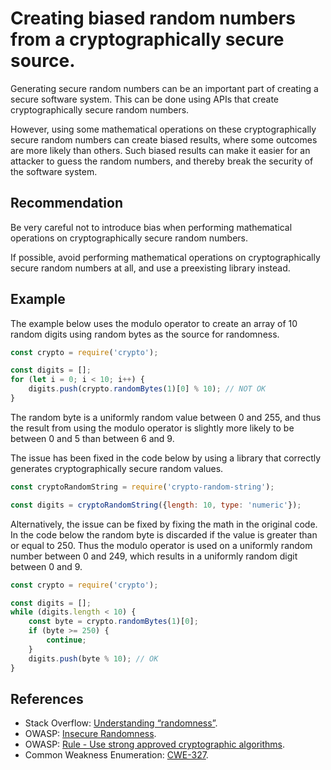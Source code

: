# Creating biased random numbers from a cryptographically secure source.
Generating secure random numbers can be an important part of creating a secure software system. This can be done using APIs that create cryptographically secure random numbers.

However, using some mathematical operations on these cryptographically secure random numbers can create biased results, where some outcomes are more likely than others. Such biased results can make it easier for an attacker to guess the random numbers, and thereby break the security of the software system.


## Recommendation
Be very careful not to introduce bias when performing mathematical operations on cryptographically secure random numbers.

If possible, avoid performing mathematical operations on cryptographically secure random numbers at all, and use a preexisting library instead.


## Example
The example below uses the modulo operator to create an array of 10 random digits using random bytes as the source for randomness.


```javascript
const crypto = require('crypto');

const digits = [];
for (let i = 0; i < 10; i++) {
    digits.push(crypto.randomBytes(1)[0] % 10); // NOT OK
}
```
The random byte is a uniformly random value between 0 and 255, and thus the result from using the modulo operator is slightly more likely to be between 0 and 5 than between 6 and 9.

The issue has been fixed in the code below by using a library that correctly generates cryptographically secure random values.


```javascript
const cryptoRandomString = require('crypto-random-string');

const digits = cryptoRandomString({length: 10, type: 'numeric'});
```
Alternatively, the issue can be fixed by fixing the math in the original code. In the code below the random byte is discarded if the value is greater than or equal to 250. Thus the modulo operator is used on a uniformly random number between 0 and 249, which results in a uniformly random digit between 0 and 9.


```javascript
const crypto = require('crypto');

const digits = [];
while (digits.length < 10) {
    const byte = crypto.randomBytes(1)[0];
    if (byte >= 250) {
        continue;
    }
    digits.push(byte % 10); // OK
}
```

## References
* Stack Overflow: [Understanding “randomness”](https://stackoverflow.com/questions/3956478/understanding-randomness).
* OWASP: [Insecure Randomness](https://owasp.org/www-community/vulnerabilities/Insecure_Randomness).
* OWASP: [Rule - Use strong approved cryptographic algorithms](https://cheatsheetseries.owasp.org/cheatsheets/Cryptographic_Storage_Cheat_Sheet.html#rule---use-strong-approved-authenticated-encryption).
* Common Weakness Enumeration: [CWE-327](https://cwe.mitre.org/data/definitions/327.html).
